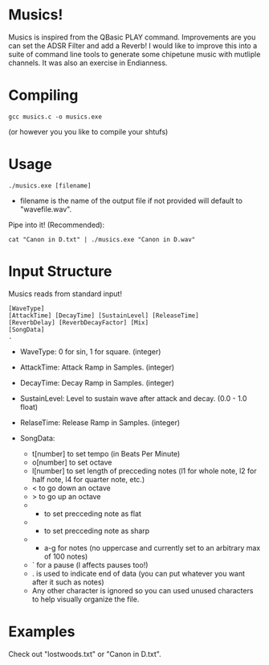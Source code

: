 # Musics!
Musics is inspired from the QBasic PLAY command.
Improvements are you can set the ADSR Filter and add a Reverb!
I would like to improve this into a suite of command line tools to generate some chipetune music with mutliple channels.
It was also an exercise in Endianness.

# Compiling
	gcc musics.c -o musics.exe
(or however you you like to compile your shtufs)

# Usage
	./musics.exe [filename]
* filename is the name of the output file if not provided will default to "wavefile.wav".

Pipe into it! (Recommended):

	cat "Canon in D.txt" | ./musics.exe "Canon in D.wav"

# Input Structure
Musics reads from standard input!

	[WaveType]
	[AttackTime] [DecayTime] [SustainLevel] [ReleaseTime]
	[ReverbDelay] [ReverbDecayFactor] [Mix]
	[SongData]
	.

* WaveType: 0 for sin, 1 for square. (integer)
* AttackTime: Attack Ramp in Samples. (integer)
* DecayTime: Decay Ramp in Samples. (integer)
* SustainLevel: Level to sustain wave after attack and decay. (0.0 - 1.0 float)
* RelaseTime: Release Ramp in Samples. (integer)

* SongData:
  * t[number] to set tempo (in Beats Per Minute)
  * o[number] to set octave
  * l[number] to set length of precceding notes (l1 for whole note, l2 for half note, l4 for quarter note, etc.)
  * < to go down an octave
  * \> to go up an octave
  * - to set precceding note as flat
  * + to set precceding note as sharp
  * - a-g for notes (no uppercase and currently set to an arbitrary max of 100 notes)
  * \` for a pause (l affects pauses too!)
  * . is used to indicate end of data (you can put whatever you want after it such as notes)
  * Any other character is ignored so you can used unused characters to help visually organize the file.

# Examples
Check out "lostwoods.txt" or "Canon in D.txt".
